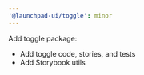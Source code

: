 ```yaml
---
'@launchpad-ui/toggle': minor
---
```


Add toggle package:

- Add toggle code, stories, and tests
- Add Storybook utils

